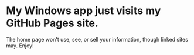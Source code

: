 # My Windows app just visits my GitHub Pages site.
The home page won't use, see, or sell your information, though linked sites may. Enjoy!
